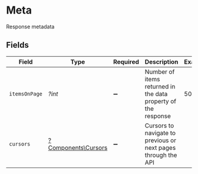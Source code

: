 # Meta

Response metadata


## Fields

| Field                                                         | Type                                                          | Required                                                      | Description                                                   | Example                                                       |
| ------------------------------------------------------------- | ------------------------------------------------------------- | ------------------------------------------------------------- | ------------------------------------------------------------- | ------------------------------------------------------------- |
| `itemsOnPage`                                                 | *?int*                                                        | :heavy_minus_sign:                                            | Number of items returned in the data property of the response | 50                                                            |
| `cursors`                                                     | [?Components\Cursors](../../Models/Components/Cursors.md)     | :heavy_minus_sign:                                            | Cursors to navigate to previous or next pages through the API |                                                               |